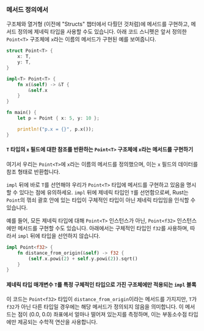 ### 메서드 정의에서

구조체와 열거형 (이전에 "Structs" 챕터에서 다뤘던 것처럼)에 메서드를 구현하고, 메서드 정의에 제네릭 타입을 사용할 수도 있습니다. 아래 코드 스니펫은 앞서 정의한 `Point<T>` 구조체에 `x`라는 이름의 메서드가 구현된 예를 보여줍니다.

```rust
struct Point<T> {
    x: T,
    y: T,
}

impl<T> Point<T> {
    fn x(&self) -> &T {
        &self.x
    }
}

fn main() {
    let p = Point { x: 5, y: 10 };

    println!("p.x = {}", p.x());
}
```

#### `T` 타입의 `x` 필드에 대한 참조를 반환하는 `Point<T>` 구조체에 `x`라는 메서드를 구현하기

여기서 우리는 `Point<T>`에 `x`라는 이름의 메서드를 정의했으며, 이는 `x` 필드의 데이터를 참조 형태로 반환합니다.

`impl` 뒤에 바로 `T`를 선언해야 우리가 `Point<T>` 타입에 메서드를 구현하고 있음을 명시할 수 있다는 점에 유의하세요. `impl` 뒤에 제네릭 타입인 `T`를 선언함으로써, Rust는 `Point`의 꺾쇠 괄호 안에 있는 타입이 구체적인 타입이 아닌 제네릭 타입임을 인식할 수 있습니다.

예를 들어, 모든 제네릭 타입에 대해 `Point<T>` 인스턴스가 아닌, `Point<f32>` 인스턴스에만 메서드를 구현할 수도 있습니다. 아래에서는 구체적인 타입인 `f32`를 사용하며, 따라서 `impl` 뒤에 타입을 선언하지 않습니다.

```rust
impl Point<f32> {
    fn distance_from_origin(&self) -> f32 {
        (self.x.powi(2) + self.y.powi(2)).sqrt()
    }
}
```

#### 제네릭 타입 매개변수 `T`를 특정 구체적인 타입으로 가진 구조체에만 적용되는 `impl` 블록

이 코드는 `Point<f32>` 타입이 `distance_from_origin`이라는 메서드를 가지지만, `T`가 `f32`가 아닌 다른 타입일 경우에는 해당 메서드가 정의되지 않음을 의미합니다. 이 메서드는 점이 (0.0, 0.0) 좌표에서 얼마나 떨어져 있는지를 측정하며, 이는 부동소수점 타입에만 제공되는 수학적 연산을 사용합니다.